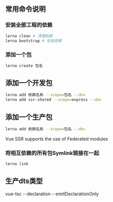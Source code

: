 ## 常用命令说明

### 安装全部工程的依赖
```bash
lerna clean # 清理依赖
lerna bootstrap # 安装依赖
```
### 添加一个包
```bash
lerna create 包名
```
## 添加一个开发包
```bash
lerna add 依赖名称 --scope=包名 --dev
lerna add ssr-shared --scope=express --dev
```
## 添加一个生产包
```bash
lerna add 依赖名称 --scope=包名 --dev
```
Vue SSR supports the use of Federated modules
### 将相互依赖的所有包Symlink链接在一起 
```bash
lerna link
```

## 生产dts类型
vue-tsc --declaration --emitDeclarationOnly
